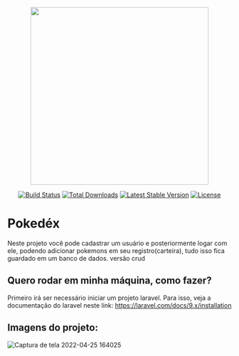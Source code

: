 <p align="center"><a href="https://laravel.com" target="_blank"><img src="https://raw.githubusercontent.com/laravel/art/master/logo-lockup/5%20SVG/2%20CMYK/1%20Full%20Color/laravel-logolockup-cmyk-red.svg" width="400"></a></p>

<p align="center">
<a href="https://travis-ci.org/laravel/framework"><img src="https://travis-ci.org/laravel/framework.svg" alt="Build Status"></a>
<a href="https://packagist.org/packages/laravel/framework"><img src="https://img.shields.io/packagist/dt/laravel/framework" alt="Total Downloads"></a>
<a href="https://packagist.org/packages/laravel/framework"><img src="https://img.shields.io/packagist/v/laravel/framework" alt="Latest Stable Version"></a>
<a href="https://packagist.org/packages/laravel/framework"><img src="https://img.shields.io/packagist/l/laravel/framework" alt="License"></a>
</p>
<h1>Pokedéx</h1>

Neste projeto você pode cadastrar um usuário e posteriormente logar com ele, podendo adicionar pokemons em seu registro(carteira), tudo isso fica guardado
em um banco de dados. versão crud 
## Quero rodar em minha máquina, como fazer?

Primeiro irá ser necessário iniciar um projeto laravel. Para isso, veja a documentação do laravel neste link: https://laravel.com/docs/9.x/installation



## Imagens do projeto: 

![Captura de tela 2022-04-25 164025](https://user-images.githubusercontent.com/87425936/166980038-a753c535-4606-4123-b608-a255665a09ec.png)

